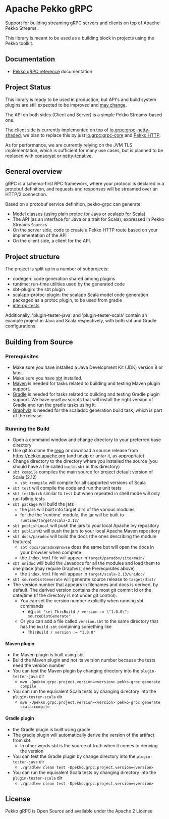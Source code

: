 # Apache Pekko gRPC

Support for building streaming gRPC servers and clients on top
of Apache Pekko Streams.

This library is meant to be used as a building block in projects using the Pekko
toolkit.

## Documentation

- [Pekko gRPC reference](https://pekko.apache.org/docs/pekko-grpc/current/) documentation 

## Project Status

This library is ready to be used in production, but API's and build system plugins are still expected to be improved and [may change](https://pekko.apache.org/docs/pekko/current/common/may-change.html).

The API on both sides (Client and Server) is a simple Pekko Streams-based one.

The client side is
currently implemented on top of [io.grpc:grpc-netty-shaded](https://mvnrepository.com/artifact/io.grpc/grpc-netty-shaded),
we plan to replace this by just [io.grpc:grpc-core](https://mvnrepository.com/artifact/io.grpc/grpc-core) and [Pekko HTTP](https://pekko.apache.org/docs/pekko-http/current/).

As for performance, we are currently relying on the JVM TLS implementation,
which is sufficient for many use cases, but is planned to be replaced with
[conscrypt](https://github.com/google/conscrypt) or [netty-tcnative](https://netty.io/wiki/forked-tomcat-native.html).

## General overview

gRPC is a schema-first RPC framework, where your protocol is declared in a
protobuf definition, and requests and responses will be streamed over an HTTP/2
connection.

Based on a protobuf service definition, pekko-grpc can generate:

* Model classes (using plain protoc for Java or scalapb for Scala)
* The API (as an interface for Java or a trait for Scala), expressed in Pekko Streams `Source`s
* On the server side, code to create a Pekko HTTP route based on your implementation of the API
* On the client side, a client for the API.

## Project structure

The project is split up in a number of subprojects:

* codegen: code generation shared among plugins
* runtime: run-time utilities used by the generated code
* sbt-plugin: the sbt plugin
* scalapb-protoc-plugin: the scalapb Scala model code generation packaged as a protoc plugin, to be used from gradle
* [interop-tests](interop-tests/README.md)

Additionally, 'plugin-tester-java' and 'plugin-tester-scala' contain an example
project in Java and Scala respectively, with both sbt and Gradle configurations.

## Building from Source

### Prerequisites
- Make sure you have installed a Java Development Kit (JDK) version 8 or later.
- Make sure you have [sbt](https://www.scala-sbt.org/) installed.
- [Maven](https://www.baeldung.com/install-maven-on-windows-linux-mac) is needed for tasks related to building and testing Maven plugin support.
- [Gradle](https://gradle.org/) is needed for tasks related to building and testing Gradle plugin support. We have `gradlew` scripts that will install the right version of Gradle and run the gradle tasks using it.
- [Graphviz](https://graphviz.gitlab.io/download/) is needed for the scaladoc generation build task, which is part of the release.

### Running the Build
- Open a command window and change directory to your preferred base directory
- Use git to clone the [repo](https://github.com/apache/pekko-grpc) or download a source release from https://pekko.apache.org (and unzip or untar it, as appropriate)
- Change directory to the directory where you installed the source (you should have a file called `build.sbt` in this directory)
- `sbt compile` compiles the main source for project default version of Scala (2.12)
    - `sbt +compile` will compile for all supported versions of Scala
- `sbt test` will compile the code and run the unit tests
- `sbt testQuick` similar to `test` but when repeated in shell mode will only run failing tests
- `sbt package` will build the jars
    - the jars will built into target dirs of the various modules
    - for the the 'runtime' module, the jar will be built to `runtime/target/scala-2.12/`
- `sbt publishLocal` will push the jars to your local Apache Ivy repository
- `sbt publishM2` will push the jars to your local Apache Maven repository
- `sbt docs/paradox` will build the docs (the ones describing the module features)
     - `sbt docs/paradoxBrowse` does the same but will open the docs in your browser when complete
     - the `index.html` file will appear in `target/paradox/site/main/`
- `sbt unidoc` will build the Javadocs for all the modules and load them to one place (may require Graphviz, see Prerequisites above)
     - the `index.html` file will appear in `target/scala-2.13/unidoc/`
- `sbt sourceDistGenerate` will generate source release to `target/dist/`
- The version number that appears in filenames and docs is derived, by default. The derived version contains the most git commit id or the date/time (if the directory is not under git control). 
    - You can set the version number explicitly when running sbt commands
        - eg `sbt "set ThisBuild / version := \"1.0.0\"; sourceDistGenerate"`  
    - Or you can add a file called `version.sbt` to the same directory that has the `build.sbt` containing something like
        - `ThisBuild / version := "1.0.0"`
     
#### Maven plugin
- the Maven plugin is built using sbt
- Build the Maven plugin and not its version number because the tests need the version number
- You can test the Maven plugin by changing directory into the `plugin-tester-java` dir
    - `mvn -Dpekko.grpc.project.version=<version> pekko-grpc:generate compile`
- You can run the equivalent Scala tests by changing directory into the `plugin-tester-scala` dir
    - `mvn -Dpekko.grpc.project.version=<version> pekko-grpc:generate scala:compile`

#### Gradle plugin
- the Gradle plugin is built using gradle
- The gradle plugin will automatically derive the version of the artifact from sbt.
  - In other words sbt is the source of truth when it comes to deriving the version
- You can test the Gradle plugin by change directory into the `plugin-tester-java` dir
  - `./gradlew clean test -Dpekko.grpc.project.version=<version>`
- You can run the equivalent Scala tests by changing directory into the `plugin-tester-scala` dir
  - `./gradlew clean test -Dpekko.grpc.project.version=<version>`

## License

Pekko gRPC is Open Source and available under the Apache 2 License.
